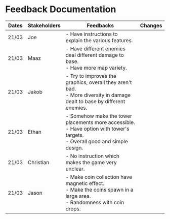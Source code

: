 # Feedback Documentation

| Dates | Stakeholders | Feedbacks                                                                                                                        | Changes |
| ----- | ------------ | -------------------------------------------------------------------------------------------------------------------------------- | ------- |
| 21/03 | Joe          | - Have instructions to explain the various features.                                                                             |         |
| 21/03 | Maaz         | - Have different enemies deal different damage to base.<br>- Have more map variety.                                              |         |
| 21/03 | Jakob        | - Try to improves the graphics, overall they aren't bad.<br>- More diversity in damage dealt to base by different enemies.       |         |
| 21/03 | Ethan        | - Somehow make the tower placements more accessible.<br>- Have option with tower's targets.<br>- Overall good and simple design. |         |
| 21/03 | Christian    | - No instruction which makes the game very unclear.                                                                              |         |
| 21/03 | Jason        | - Make coin collection have magnetic effect.<br>- Make the coins spawn in a large area.<br>- Randomness with coin drops.         |         |
